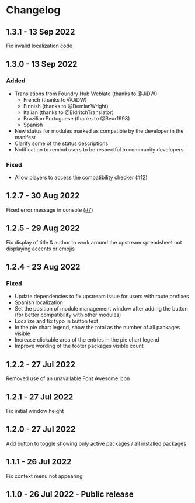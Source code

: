 # Changelog

## 1.3.1 - 13 Sep 2022

Fix invalid localization code

## 1.3.0 - 13 Sep 2022

### Added

* Translations from Foundry Hub Weblate (thanks to @JiDW):
  * French (thanks to @JiDW)
  * Finnish (thanks to @DemianWright)
  * Italian (thanks to @EldritchTranslator)
  * Brazilian Portuguese (thanks to @Beur1998)
  * Spanish
* New status for modules marked as compatible by the developer in the manifest
* Clarify some of the status descriptions
* Notification to remind users to be respectful to community developers

### Fixed

* Allow players to access the compatibility checker ([#12](https://github.com/arcanistzed/mcc/issues/12))

## 1.2.7 - 30 Aug 2022

Fixed error message in console ([#7](https://github.com/arcanistzed/mcc/issues/7))

## 1.2.5 - 29 Aug 2022

Fix display of title & author to work around the upstream spreadsheet not displaying accents or emojis

## 1.2.4 - 23 Aug 2022

### Fixed

* Update dependencies to fix upstream issue for users with route prefixes
* Spanish localization
* Set the position of module management window after adding the button (for better compatibility with other modules)
* Localize and fix typo in button text
* In the pie chart legend, show the total as the number of all packages visible
* Increase clickable area of the entries in the pie chart legend
* Improve wording of the footer packages visible count

## 1.2.2 - 27 Jul 2022

Removed use of an unavailable Font Awesome icon

## 1.2.1 - 27 Jul 2022

Fix initial window height

## 1.2.0 - 27 Jul 2022

Add button to toggle showing only active packages / all installed packages

## 1.1.1 - 26 Jul 2022

Fix context menu not appearing

## 1.1.0 - 26 Jul 2022 - Public release
